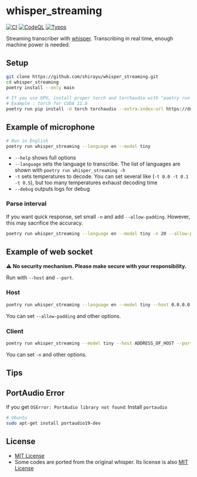 
# whisper_streaming

[![CI](https://github.com/shirayu/whisper_streaming/actions/workflows/ci.yml/badge.svg)](https://github.com/shirayu/whisper_streaming/actions/workflows/ci.yml)
[![CodeQL](https://github.com/shirayu/whisper_streaming/actions/workflows/codeql-analysis.yml/badge.svg)](https://github.com/shirayu/whisper_streaming/actions/workflows/codeql-analysis.yml)
[![Typos](https://github.com/shirayu/whisper_streaming/actions/workflows/typos.yml/badge.svg)](https://github.com/shirayu/whisper_streaming/actions/workflows/typos.yml)

Streaming transcriber with [whisper](https://github.com/openai/whisper).
Transcribing in real time, enough machine power is needed.

## Setup

```bash
git clone https://github.com/shirayu/whisper_streaming.git
cd whisper_streaming
poetry install --only main

# If you use GPU, install proper torch and torchaudio with "poetry run pip install -U"
# Example : torch for CUDA 11.6
poetry run pip install -U torch torchaudio --extra-index-url https://download.pytorch.org/whl/cu116
```

## Example of microphone

```bash
# Run in English
poetry run whisper_streaming --language en --model tiny
```

- ``--help`` shows full options
- ``--language`` sets the language to transcribe. The list of languages are shown with ``poetry run whisper_streaming -h``
- ``-t`` sets temperatures to decode. You can set several like (``-t 0.0 -t 0.1 -t 0.5``), but too many temperatures exhaust decoding time
- ``--debug`` outputs logs for debug

### Parse interval

If you want quick response, set small ``-n`` and add ``--allow-padding``.
However, this may sacrifice the accuracy.

```bash
poetry run whisper_streaming --language en --model tiny -n 20 --allow-padding
```

## Example of web socket

⚠  **No security mechanism. Please make secure with your responsibility.**

Run with ``--host`` and ``--port``.

### Host

```bash
poetry run whisper_streaming --language en --model tiny --host 0.0.0.0 --port 8000
```

You can set ``--allow-padding`` and other options.

### Client

```bash
poetry run whisper_streaming --model tiny --host ADDRESS_OF_HOST --port 8000 --mode client
```

You can set ``-n`` and other options.

## Tips

## PortAudio Error

If you get ``OSError: PortAudio library not found``: Install ``portaudio``

```bash
# Ubuntu
sudo apt-get install portaudio19-dev
```

## License

- [MIT License](LICENSE)
- Some codes are ported from the original whisper. Its license is also [MIT License](LICENSE.whisper)
